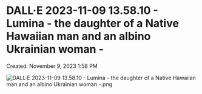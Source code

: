# DALL·E 2023-11-09 13.58.10 - Lumina - the daughter of a Native Hawaiian man and an albino Ukrainian woman -

Created: November 9, 2023 1:58 PM

![DALL·E 2023-11-09 13.58.10 - Lumina - the daughter of a Native Hawaiian man and an albino Ukrainian woman -.png](DALL%C2%B7E%202023-11-09%2013%2058%2010%20-%20Lumina%20-%20the%20daughter%202b3058ff46c44b5da9e43b228cf8a151/DALLE_2023-11-09_13.58.10_-_Lumina_-_the_daughter_of_a_Native_Hawaiian_man_and_an_albino_Ukrainian_woman_-.png)